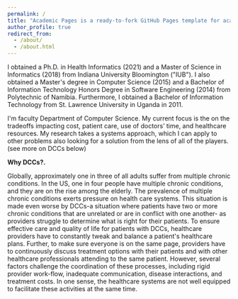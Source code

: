 ```yaml
---
permalink: /
title: "Academic Pages is a ready-to-fork GitHub Pages template for academic personal websites"
author_profile: true
redirect_from: 
  - /about/
  - /about.html
---
```


I obtained a Ph.D. in Health Informatics (2021) and a Master of Science in Informatics (2018) from Indiana University Bloomington ("IUB"). I also obtained a Master's degree in Computer Science (2015) and a Bachelor of Information Technology Honors Degree in Software Engineering (2014) from Polytechnic of Namibia. Furthermore, I obtained a Bachelor of Information Technology from St. Lawrence University in Uganda in 2011.

I'm faculty Department of Computer Science. My current focus is the on the tradeoffs impacting cost, patient care, use of doctors’ time, and healthcare resources. My research takes a systems approach, which I can apply to other problems also looking for a solution from the lens of all of the players. (see more on DCCs below)

**Why DCCs?.**

Globally, approximately one in three of all adults suffer from multiple chronic conditions. In the US, one in four people have multiple chronic conditions, and they are on the rise among the elderly. The prevalence of multiple chronic conditions exerts pressure on health care systems. This situation is made even worse by DCCs-a situation where patients have two or more chronic conditions that are unrelated or are in conflict with one another- as providers struggle to determine what is right for their patients. To ensure effective care and quality of life for patients with DCCs, healthcare providers have to constantly tweak and balance a patient's healthcare plans. Further, to make sure everyone is on the same page, providers have to continuously discuss treatment options with their patients and with other healthcare professionals attending to the same patient. However, several factors challenge the coordination of these processes, including rigid provider work-flow, inadequate communication, disease interactions, and treatment costs. In one sense, the healthcare systems are not well equipped to facilitate these activities at the same time.
